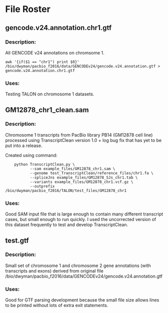 # File Roster

## gencode.v24.annotation.chr1.gtf
### Description:
All GENCODE v24 annotations on chromsome 1.

```
awk '{if($1 == "chr1") print $0}' /bio/dwyman/pacbio_f2016/data/GENCODEv24/gencode.v24.annotation.gtf > gencode.v24.annotation.chr1.gtf
```

### Uses:
Testing TALON on chromosome 1 datasets.

## GM12878_chr1_clean.sam
### Description:
Chromosome 1 transcripts from PacBio library PB14 (GM12878 cell line) 
processed using TranscriptClean version 1.0 + log bug fix that has yet to be
put into a release.

Created using command:
```
    python TranscriptClean.py \
           --sam example_files/GM12878_chr1.sam \
           --genome test_TranscriptClean/reference_files/chr1.fa \
           --spliceJns example_files/GM12878_SJs_chr1.tab \
           --variants example_files/GM12878_chr1.vcf.gz \
           --outprefix /bio/dwyman/pacbio_f2016/TALON/test_files/GM12878_chr1
```

### Uses:
Good SAM input file that is large enough to contain many different transcript
cases, but small enough to run quickly. I used the uncorrected version of this 
dataset frequently to test and develop TranscriptClean. 

## test.gtf
### Description:
Small set of chromosome 1 and chromosome 2 gene annotations (with transcripts
and exons) derived from original file
/bio/dwyman/pacbio_f2016/data/GENCODEv24/gencode.v24.annotation.gtf

### Uses:
Good for GTF parsing development because the small file size allows lines to be
printed without lots of extra exit statements.
